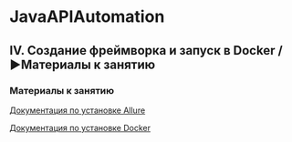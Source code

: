 # JavaAPIAutomation

## IV. Создание фреймворка и запуск в Docker / ▶︎Материалы к занятию

### Материалы к занятию

[Документация по установке Allure](https://docs.qameta.io/allure-report/#_get_started)

[Документация по установке Docker](https://docs.docker.com/engine/install/)